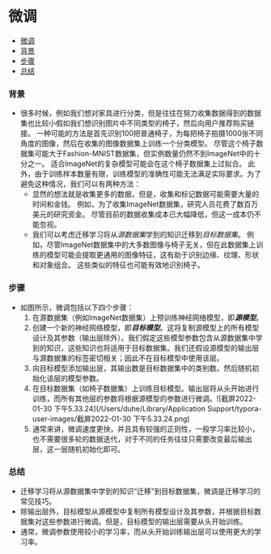 # 微调
   - [微调](#微调)
  - [背景](#背景)
  - [步骤](#步骤)
 - [总结](#总结)

### 背景

- 很多时候，例如我们想对家具进行分类，但是往往在努力收集数据得到的数据集也比较小假如我们想识别图片中不同类型的椅子，然后向用户推荐购买链接。 一种可能的方法是首先识别100把普通椅子，为每把椅子拍摄1000张不同角度的图像，然后在收集的图像数据集上训练一个分类模型。 尽管这个椅子数据集可能大于Fashion-MNIST数据集，但实例数量仍然不到ImageNet中的十分之一。 适合ImageNet的复杂模型可能会在这个椅子数据集上过拟合。 此外，由于训练样本数量有限，训练模型的准确性可能无法满足实际要求。为了避免这种情况，我们可以有两种方法：
  - 显然的想法就是收集更多的数据，但是，收集和标记数据可能需要大量的时间和金钱。 例如，为了收集ImageNet数据集，研究人员花费了数百万美元的研究资金。 尽管目前的数据收集成本已大幅降低，但这一成本仍不能忽视。
  - 我们可以考虑迁移学习将从*源数据集*学到的知识迁移到*目标数据集*。 例如，尽管ImageNet数据集中的大多数图像与椅子无关，但在此数据集上训练的模型可能会提取更通用的图像特征，这有助于识别边缘、纹理、形状和对象组合。 这些类似的特征也可能有效地识别椅子。

### 步骤

- 如图所示，微调包括以下四个步骤：
  1. 在源数据集（例如ImageNet数据集）上预训练神经网络模型，即***源模型***。
  2. 创建一个新的神经网络模型，即***目标模型***。这将复制源模型上的所有模型设计及其参数（输出层除外）。我们假定这些模型参数包含从源数据集中学到的知识，这些知识也将适用于目标数据集。我们还假设源模型的输出层与源数据集的标签密切相关；因此不在目标模型中使用该层。
  3. 向目标模型添加输出层，其输出数是目标数据集中的类别数。然后随机初始化该层的模型参数。
  4. 在目标数据集（如椅子数据集）上训练目标模型。输出层将从头开始进行训练，而所有其他层的参数将根据源模型的参数进行微调。![截屏2022-01-30 下午5.33.24](/Users/duhe/Library/Application Support/typora-user-images/截屏2022-01-30 下午5.33.24.png)
  5. 通常来讲，微调速度更快，并且具有较强的正则性，一般学习率比较小，也不需要很多轮的数据迭代，对于不同的任务往往只需要改变最后输出层，这一层随机初始化即可。

### 总结

- 迁移学习将从源数据集中学到的知识“迁移”到目标数据集，微调是迁移学习的常见技巧。
- 除输出层外，目标模型从源模型中复制所有模型设计及其参数，并根据目标数据集对这些参数进行微调。但是，目标模型的输出层需要从头开始训练。
- 通常，微调参数使用较小的学习率，而从头开始训练输出层可以使用更大的学习率。